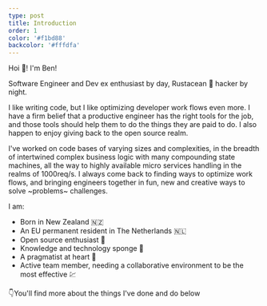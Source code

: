 ```yaml
---
type: post
title: Introduction
order: 1
color: '#f1bd88'
backcolor: '#fffdfa'
---
```

Hoi 👋! I'm Ben!

Software Engineer and Dev ex enthusiast by day, Rustacean 🦀 hacker by night.

I like writing code, but I like optimizing developer work flows even more. I
have a firm belief that a productive engineer has the right tools for the job,
and those tools should help them to do the things they are paid to do. I also
happen to enjoy giving back to the open source realm.

I've worked on code bases of varying sizes and complexities, in the breadth of
intertwined complex business logic with many compounding state machines, all
the way to highly available micro services handling in the realms of 1000req/s.
I always come back to finding ways to optimize work flows, and bringing
engineers together in fun, new and creative ways to solve ~problems~ challenges.

I am:
- Born in New Zealand 🇳🇿
- An EU permanent resident in The Netherlands 🇳🇱
- Open source enthusiast 🦄
- Knowledge and technology sponge 🧽
- A pragmatist at heart 💝
- Active team member, needing a collaborative environment to be the most effective 💹

👇You'll find more about the things I've done and do below
